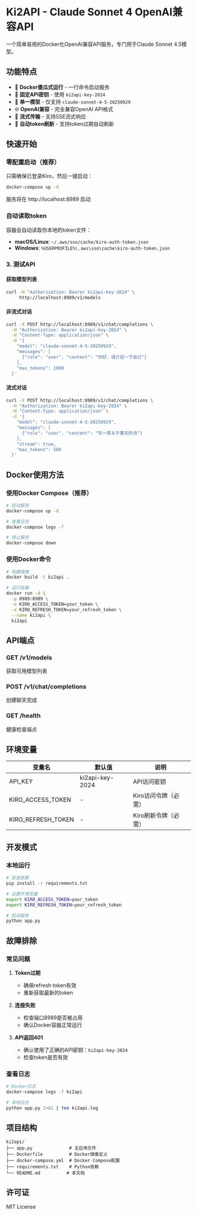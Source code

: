 # Ki2API - Claude Sonnet 4 OpenAI兼容API

一个简单易用的Docker化OpenAI兼容API服务，专门用于Claude Sonnet 4.5模型。

## 功能特点

- 🐳 **Docker傻瓜式运行** - 一行命令启动服务
- 🔑 **固定API密钥** - 使用 `ki2api-key-2024`
- 🎯 **单一模型** - 仅支持 `claude-sonnet-4-5-20250929`
- 🌐 **OpenAI兼容** - 完全兼容OpenAI API格式
- 📡 **流式传输** - 支持SSE流式响应
- 🔄 **自动token刷新** - 支持token过期自动刷新

## 快速开始

### 零配置启动（推荐）

只需确保已登录Kiro，然后一键启动：

```bash
docker-compose up -d
```

服务将在 http://localhost:8989 启动

### 自动读取token

容器会自动读取你本地的token文件：
- **macOS/Linux**: `~/.aws/sso/cache/kiro-auth-token.json`
- **Windows**: `%USERPROFILE%\.aws\sso\cache\kiro-auth-token.json`

### 3. 测试API

#### 获取模型列表
```bash
curl -H "Authorization: Bearer ki2api-key-2024" \
     http://localhost:8989/v1/models
```

#### 非流式对话
```bash
curl -X POST http://localhost:8989/v1/chat/completions \
  -H "Authorization: Bearer ki2api-key-2024" \
  -H "Content-Type: application/json" \
  -d '{
    "model": "claude-sonnet-4-5-20250929",
    "messages": [
      {"role": "user", "content": "你好，请介绍一下自己"}
    ],
    "max_tokens": 1000
  }'
```

#### 流式对话
```bash
curl -X POST http://localhost:8989/v1/chat/completions \
  -H "Authorization: Bearer ki2api-key-2024" \
  -H "Content-Type: application/json" \
  -d '{
    "model": "claude-sonnet-4-5-20250929",
    "messages": [
      {"role": "user", "content": "写一首关于春天的诗"}
    ],
    "stream": true,
    "max_tokens": 500
  }'
```

## Docker使用方法

### 使用Docker Compose（推荐）
```bash
# 启动服务
docker-compose up -d

# 查看日志
docker-compose logs -f

# 停止服务
docker-compose down
```

### 使用Docker命令
```bash
# 构建镜像
docker build -t ki2api .

# 运行容器
docker run -d \
  -p 8989:8989 \
  -e KIRO_ACCESS_TOKEN=your_token \
  -e KIRO_REFRESH_TOKEN=your_refresh_token \
  --name ki2api \
  ki2api
```

## API端点

### GET /v1/models
获取可用模型列表

### POST /v1/chat/completions
创建聊天完成

### GET /health
健康检查端点

## 环境变量

| 变量名 | 默认值 | 说明 |
|--------|--------|------|
| API_KEY | ki2api-key-2024 | API访问密钥 |
| KIRO_ACCESS_TOKEN | - | Kiro访问令牌（必需） |
| KIRO_REFRESH_TOKEN | - | Kiro刷新令牌（必需） |

## 开发模式

### 本地运行
```bash
# 安装依赖
pip install -r requirements.txt

# 设置环境变量
export KIRO_ACCESS_TOKEN=your_token
export KIRO_REFRESH_TOKEN=your_refresh_token

# 启动服务
python app.py
```

## 故障排除

### 常见问题

1. **Token过期**
   - 确保refresh token有效
   - 重新获取最新的token

2. **连接失败**
   - 检查端口8989是否被占用
   - 确认Docker容器正常运行

3. **API返回401**
   - 确认使用了正确的API密钥：`ki2api-key-2024`
   - 检查token是否有效

### 查看日志
```bash
# Docker日志
docker-compose logs -f ki2api

# 本地日志
python app.py 2>&1 | tee ki2api.log
```

## 项目结构
```
ki2api/
├── app.py              # 主应用文件
├── Dockerfile          # Docker镜像定义
├── docker-compose.yml  # Docker Compose配置
├── requirements.txt    # Python依赖
└── README.md          # 本文档
```

## 许可证

MIT License